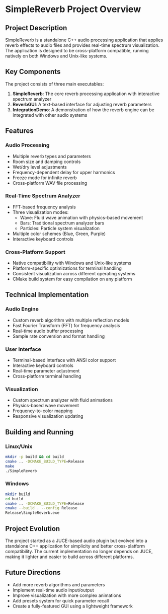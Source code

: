 # SimpleReverb Project Overview

## Project Description

SimpleReverb is a standalone C++ audio processing application that applies reverb effects to audio files and provides real-time spectrum visualization. The application is designed to be cross-platform compatible, running natively on both Windows and Unix-like systems.

## Key Components

The project consists of three main executables:

1. **SimpleReverb**: The core reverb processing application with interactive spectrum analyzer
2. **ReverbGUI**: A text-based interface for adjusting reverb parameters
3. **IntegrationDemo**: A demonstration of how the reverb engine can be integrated with other audio systems

## Features

### Audio Processing

- Multiple reverb types and parameters
- Room size and damping controls
- Wet/dry level adjustments
- Frequency-dependent delay for upper harmonics
- Freeze mode for infinite reverb
- Cross-platform WAV file processing

### Real-Time Spectrum Analyzer

- FFT-based frequency analysis
- Three visualization modes:
  - Wave: Fluid wave animation with physics-based movement
  - Bars: Traditional spectrum analyzer bars
  - Particles: Particle system visualization
- Multiple color schemes (Blue, Green, Purple)
- Interactive keyboard controls

### Cross-Platform Support

- Native compatibility with Windows and Unix-like systems
- Platform-specific optimizations for terminal handling
- Consistent visualization across different operating systems
- CMake build system for easy compilation on any platform

## Technical Implementation

### Audio Engine

- Custom reverb algorithm with multiple reflection models
- Fast Fourier Transform (FFT) for frequency analysis
- Real-time audio buffer processing
- Sample rate conversion and format handling

### User Interface

- Terminal-based interface with ANSI color support
- Interactive keyboard controls
- Real-time parameter adjustment
- Cross-platform terminal handling

### Visualization

- Custom spectrum analyzer with fluid animations
- Physics-based wave movement
- Frequency-to-color mapping
- Responsive visualization updating

## Building and Running

### Linux/Unix

```bash
mkdir -p build && cd build
cmake .. -DCMAKE_BUILD_TYPE=Release
make
./SimpleReverb
```

### Windows

```bash
mkdir build
cd build
cmake .. -DCMAKE_BUILD_TYPE=Release
cmake --build . --config Release
Release\SimpleReverb.exe
```

## Project Evolution

The project started as a JUCE-based audio plugin but evolved into a standalone C++ application for simplicity and better cross-platform compatibility. The current implementation no longer depends on JUCE, making it lighter and easier to build across different platforms.

## Future Directions

- Add more reverb algorithms and parameters
- Implement real-time audio input/output
- Improve visualization with more complex animations
- Add presets system for quick parameter recall
- Create a fully-featured GUI using a lightweight framework
